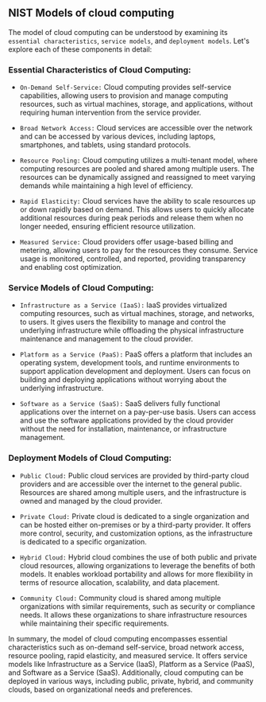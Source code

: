 ## NIST Models of cloud computing

The model of cloud computing can be understood by examining its `essential characteristics`, `service models`, and `deployment models`. Let's explore each of these components in detail:

### Essential Characteristics of Cloud Computing:

+ `On-Demand Self-Service:` Cloud computing provides self-service capabilities, allowing users to provision and manage computing resources, such as virtual machines, storage, and applications, without requiring human intervention from the service provider.

+ `Broad Network Access:` Cloud services are accessible over the network and can be accessed by various devices, including laptops, smartphones, and tablets, using standard protocols.

+ `Resource Pooling:` Cloud computing utilizes a multi-tenant model, where computing resources are pooled and shared among multiple users. The resources can be dynamically assigned and reassigned to meet varying demands while maintaining a high level of efficiency.

+ `Rapid Elasticity:` Cloud services have the ability to scale resources up or down rapidly based on demand. This allows users to quickly allocate additional resources during peak periods and release them when no longer needed, ensuring efficient resource utilization.

+ `Measured Service:` Cloud providers offer usage-based billing and metering, allowing users to pay for the resources they consume. Service usage is monitored, controlled, and reported, providing transparency and enabling cost optimization.

### Service Models of Cloud Computing:

+ `Infrastructure as a Service (IaaS):` IaaS provides virtualized computing resources, such as virtual machines, storage, and networks, to users. It gives users the flexibility to manage and control the underlying infrastructure while offloading the physical infrastructure maintenance and management to the cloud provider.

+ `Platform as a Service (PaaS):` PaaS offers a platform that includes an operating system, development tools, and runtime environments to support application development and deployment. Users can focus on building and deploying applications without worrying about the underlying infrastructure.

+ `Software as a Service (SaaS):` SaaS delivers fully functional applications over the internet on a pay-per-use basis. Users can access and use the software applications provided by the cloud provider without the need for installation, maintenance, or infrastructure management.


### Deployment Models of Cloud Computing:

+ `Public Cloud:` Public cloud services are provided by third-party cloud providers and are accessible over the internet to the general public. Resources are shared among multiple users, and the infrastructure is owned and managed by the cloud provider.

+ `Private Cloud:` Private cloud is dedicated to a single organization and can be hosted either on-premises or by a third-party provider. It offers more control, security, and customization options, as the infrastructure is dedicated to a specific organization.

+ `Hybrid Cloud:` Hybrid cloud combines the use of both public and private cloud resources, allowing organizations to leverage the benefits of both models. It enables workload portability and allows for more flexibility in terms of resource allocation, scalability, and data placement.

+ `Community Cloud:` Community cloud is shared among multiple organizations with similar requirements, such as security or compliance needs. It allows these organizations to share infrastructure resources while maintaining their specific requirements.

In summary, the model of cloud computing encompasses essential characteristics such as on-demand self-service, broad network access, resource pooling, rapid elasticity, and measured service. It offers service models like Infrastructure as a Service (IaaS), Platform as a Service (PaaS), and Software as a Service (SaaS). Additionally, cloud computing can be deployed in various ways, including public, private, hybrid, and community clouds, based on organizational needs and preferences.






